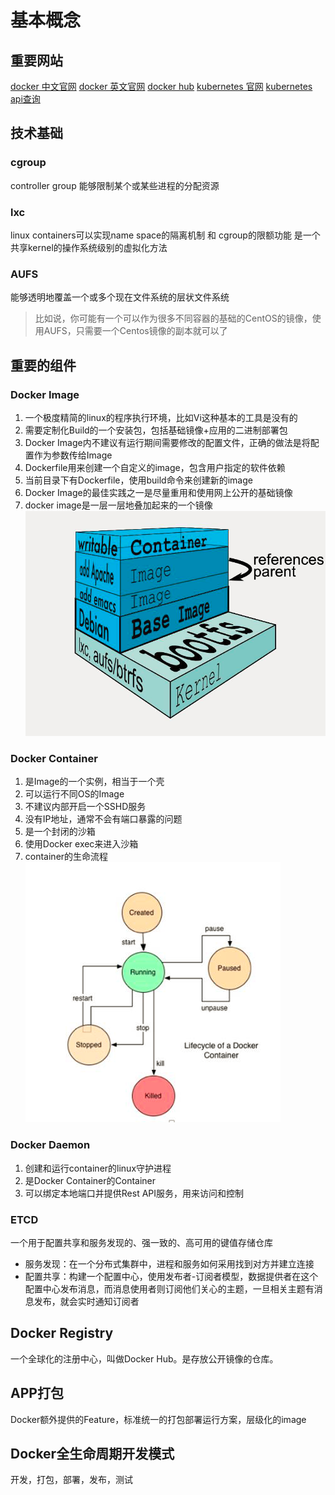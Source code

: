 # 基本概念

## 重要网站
[docker 中文官网](http://www.docker-cn.com/)
[docker 英文官网](http://docker.com/)
[docker hub](https://hub.docker.com/)
[kubernetes 官网](https://kubernetes.io/)
[kubernetes api查询](https://kubernetes.io/docs/reference/)

## 技术基础
### cgroup
controller group 能够限制某个或某些进程的分配资源

### lxc
linux containers可以实现name space的隔离机制 和 cgroup的限额功能
是一个共享kernel的操作系统级别的虚拟化方法

### AUFS
能够透明地覆盖一个或多个现在文件系统的层状文件系统
> 比如说，你可能有一个可以作为很多不同容器的基础的CentOS的镜像，使用AUFS，只需要一个Centos镜像的副本就可以了

## 重要的组件

### Docker Image
1. 一个极度精简的linux的程序执行环境，比如Vi这种基本的工具是没有的
2. 需要定制化Build的一个安装包，包括基础镜像+应用的二进制部署包
3. Docker Image内不建议有运行期间需要修改的配置文件，正确的做法是将配置作为参数传给Image
4. Dockerfile用来创建一个自定义的image，包含用户指定的软件依赖
5. 当前目录下有Dockerfile，使用build命令来创建新的image
6. Docker Image的最佳实践之一是尽量重用和使用网上公开的基础镜像
7. docker image是一层一层地叠加起来的一个镜像
  ![02](imgs/02.bmp)

### Docker Container
1. 是Image的一个实例，相当于一个壳
2. 可以运行不同OS的Image
3. 不建议内部开启一个SSHD服务
4. 没有IP地址，通常不会有端口暴露的问题
5. 是一个封闭的沙箱
6. 使用Docker exec来进入沙箱
7. container的生命流程
  ![01](imgs/01.bmp)
### Docker Daemon
1. 创建和运行container的linux守护进程
2. 是Docker Container的Container
3. 可以绑定本地端口并提供Rest API服务，用来访问和控制
### ETCD
一个用于配置共享和服务发现的、强一致的、高可用的键值存储仓库
* 服务发现：在一个分布式集群中，进程和服务如何采用找到对方并建立连接
* 配置共享：构建一个配置中心，使用发布者-订阅者模型，数据提供者在这个配置中心发布消息，而消息使用者则订阅他们关心的主题，一旦相关主题有消息发布，就会实时通知订阅者


## Docker Registry
一个全球化的注册中心，叫做Docker Hub。是存放公开镜像的仓库。


## APP打包
Docker额外提供的Feature，标准统一的打包部署运行方案，层级化的image

## Docker全生命周期开发模式
开发，打包，部署，发布，测试